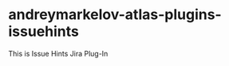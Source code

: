 andreymarkelov-atlas-plugins-issuehints
=======================================

This is Issue Hints Jira Plug-In
